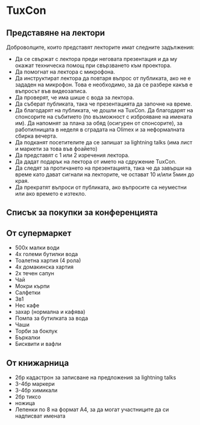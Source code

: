 # TuxCon

## Представяне на лектори

Доброволците, които представят лекторите имат следните задължения:
* Да се свържат с лектора преди неговата презентация и да му окажат техническа помощ при свързването към проектора.
* Да помогнат на лектора с микрофона.
* Да инструктират лектора да повтаря въпрос от публиката, ако не е зададен на микрофон. Това е необходимо, за да се разбере какъв е въпросът във видеозаписа.
* Да проверят, че има шише с вода за лектора.
* Да съберат публиката, така че презентацията да започне на време.
* Да благодарят на публиката, че дошли на TuxCon. Да благодарят на спонсорите на събитието (по възможност с изброяване на имената им). Да напомнят за плана за обяд (осигурен от спонсорите), за работилницата в неделя в сградата на Olimex и за неформалната сбирка вечерта.
* Да подканят посетителите да се запишат за lightning talks (има лист и маркети за това във фоайето)
* Да представят с 1 или 2 изречения лектора.
* Да дадат подарък на лектора от името на сдружение TuxCon.
* Да следят за протичането на презентацията, така че да завърши на време като дават сигнали на лекторите, че остават 10 и/или 5мин до края.
* Да прекратят въпроси от публиката, ако въпросите са неуместни или ако времето е изтекло.

## Списък за покупки за конференцията

## От супермаркет

* 500x малки води
* 4x големи бутилки вода
* Тоалетна хартия (4 рола)
* 4x домакинска хартия
* 2x течен сапун
* Чай
* Мокри кърпи
* Салфетки
* 3в1
* Нес кафе
* захар (нормална и кафява)
* Помпа за бутилката за вода
* Чаши
* Торби за боклук
* Бъркалки
* Бисквити и вафли

## От книжарница

* 2бр кадастрон за записване на предложения за lightning talks
* 3-4бр маркери
* 3-4бр химикали
* 2бр тиксо
* ножица
* Лепенки по 8 на формат A4, за да могат участниците да си надписват имената
